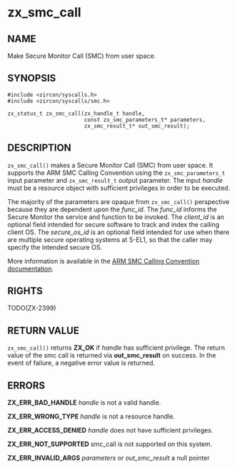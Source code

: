 # zx_smc_call

## NAME

<!-- Updated by update-docs-from-abigen, do not edit. -->

Make Secure Monitor Call (SMC) from user space.

## SYNOPSIS

<!-- Updated by update-docs-from-abigen, do not edit. -->

```
#include <zircon/syscalls.h>
#include <zircon/syscalls/smc.h>

zx_status_t zx_smc_call(zx_handle_t handle,
                        const zx_smc_parameters_t* parameters,
                        zx_smc_result_t* out_smc_result);
```

## DESCRIPTION

`zx_smc_call()` makes a Secure Monitor Call (SMC) from user space. It supports the ARM SMC Calling
Convention using the `zx_smc_parameters_t` input parameter and `zx_smc_result_t` output parameter.
The input *handle* must be a resource object with sufficient privileges in order to be executed.

The majority of the parameters are opaque from `zx_smc_call()` perspective because they are
dependent upon the *func_id*. The *func_id* informs the Secure Monitor the service and function
to be invoked. The *client_id* is an optional field intended for secure software to track and
index the calling client OS. The *secure_os_id* is an optional field intended for use when there
are multiple secure operating systems at S-EL1, so that the caller may specify the intended
secure OS.

More information is available in the [ARM SMC Calling Convention documentation](
http://infocenter.arm.com/help/index.jsp?topic=/com.arm.doc.den0028b/index.html).


## RIGHTS

<!-- Updated by update-docs-from-abigen, do not edit. -->

TODO(ZX-2399)

## RETURN VALUE

`zx_smc_call()` returns **ZX_OK** if *handle* has sufficient privilege. The
return value of the smc call is returned via **out_smc_result** on success. In the event of
failure, a negative error value is returned.

## ERRORS

**ZX_ERR_BAD_HANDLE**  *handle* is not a valid handle.

**ZX_ERR_WRONG_TYPE**  *handle* is not a resource handle.

**ZX_ERR_ACCESS_DENIED**  *handle* does not have sufficient privileges.

**ZX_ERR_NOT_SUPPORTED**  smc_call is not supported on this system.

**ZX_ERR_INVALID_ARGS**  *parameters* or *out_smc_result* a null pointer
